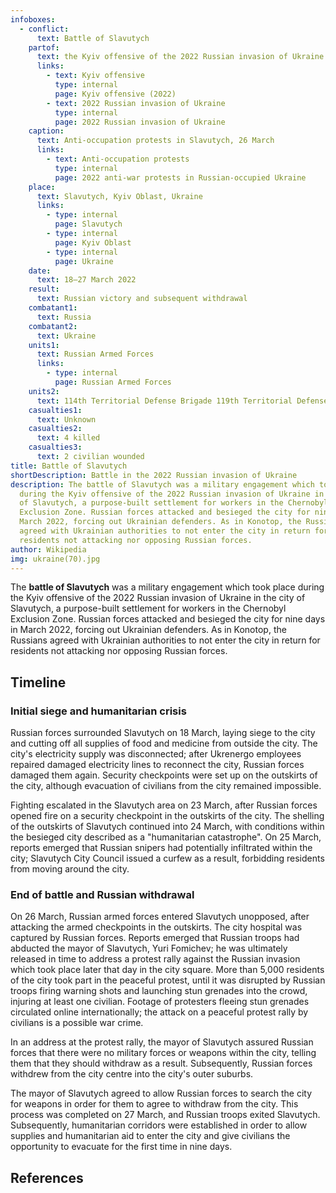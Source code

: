 ```yaml
---
infoboxes:
  - conflict:
      text: Battle of Slavutych
    partof:
      text: the Kyiv offensive of the 2022 Russian invasion of Ukraine
      links:
        - text: Kyiv offensive
          type: internal
          page: Kyiv offensive (2022)
        - text: 2022 Russian invasion of Ukraine
          type: internal
          page: 2022 Russian invasion of Ukraine
    caption:
      text: Anti-occupation protests in Slavutych, 26 March
      links:
        - text: Anti-occupation protests
          type: internal
          page: 2022 anti-war protests in Russian-occupied Ukraine
    place:
      text: Slavutych, Kyiv Oblast, Ukraine
      links:
        - type: internal
          page: Slavutych
        - type: internal
          page: Kyiv Oblast
        - type: internal
          page: Ukraine
    date:
      text: 18–27 March 2022
    result:
      text: Russian victory and subsequent withdrawal
    combatant1:
      text: Russia
    combatant2:
      text: Ukraine
    units1:
      text: Russian Armed Forces
      links:
        - type: internal
          page: Russian Armed Forces
    units2:
      text: 114th Territorial Defense Brigade 119th Territorial Defense Brigade
    casualties1:
      text: Unknown
    casualties2:
      text: 4 killed
    casualties3:
      text: 2 civilian wounded
title: Battle of Slavutych
shortDescription: Battle in the 2022 Russian invasion of Ukraine
description: The battle of Slavutych was a military engagement which took place
  during the Kyiv offensive of the 2022 Russian invasion of Ukraine in the city
  of Slavutych, a purpose-built settlement for workers in the Chernobyl
  Exclusion Zone. Russian forces attacked and besieged the city for nine days in
  March 2022, forcing out Ukrainian defenders. As in Konotop, the Russians
  agreed with Ukrainian authorities to not enter the city in return for
  residents not attacking nor opposing Russian forces.
author: Wikipedia
img: ukraine(70).jpg
---
```

        
The **battle of Slavutych** was a military engagement which took place during the Kyiv offensive of the 2022 Russian invasion of Ukraine in the city of Slavutych, a purpose-built settlement for workers in the Chernobyl Exclusion Zone. Russian forces attacked and besieged the city for nine days in March 2022, forcing out Ukrainian defenders. As in Konotop, the Russians agreed with Ukrainian authorities to not enter the city in return for residents not attacking nor opposing Russian forces.

## Timeline


### Initial siege and humanitarian crisis
Russian forces surrounded Slavutych on 18 March, laying siege to the city and cutting off all supplies of food and medicine from outside the city. The city's electricity supply was disconnected; after Ukrenergo employees repaired damaged electricity lines to reconnect the city, Russian forces damaged them again. Security checkpoints were set up on the outskirts of the city, although evacuation of civilians from the city remained impossible.

Fighting escalated in the Slavutych area on 23 March, after Russian forces opened fire on a security checkpoint in the outskirts of the city. The shelling of the outskirts of Slavutych continued into 24 March, with conditions within the besieged city described as a "humanitarian catastrophe". On 25 March, reports emerged that Russian snipers had potentially infiltrated within the city; Slavutych City Council issued a curfew as a result, forbidding residents from moving around the city.

### End of battle and Russian withdrawal
On 26 March, Russian armed forces entered Slavutych unopposed, after attacking the armed checkpoints in the outskirts. The city hospital was captured by Russian forces. Reports emerged that Russian troops had abducted the mayor of Slavutych, Yuri Fomichev; he was ultimately released in time to address a protest rally against the Russian invasion which took place later that day in the city square. More than 5,000 residents of the city took part in the peaceful protest, until it was disrupted by Russian troops firing warning shots and launching stun grenades into the crowd, injuring at least one civilian. Footage of protesters fleeing stun grenades circulated online internationally; the attack on a peaceful protest rally by civilians is a possible war crime.

In an address at the protest rally, the mayor of Slavutych assured Russian forces that there were no military forces or weapons within the city, telling them that they should withdraw as a result. Subsequently, Russian forces withdrew from the city centre into the city's outer suburbs.

The mayor of Slavutych agreed to allow Russian forces to search the city for weapons in order for them to agree to withdraw from the city. This process was completed on 27 March, and Russian troops exited Slavutych. Subsequently, humanitarian corridors were established in order to allow supplies and humanitarian aid to enter the city and give civilians the opportunity to evacuate for the first time in nine days.

## References
